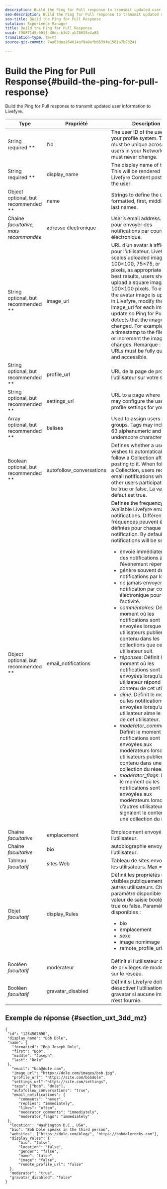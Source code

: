 ```yaml
---
description: Build the Ping for Pull response to transmit updated user information to Livefyre.
seo-description: Build the Ping for Pull response to transmit updated user information to Livefyre.
seo-title: Build the Ping for Pull Response
solution: Experience Manager
title: Build the Ping for Pull Response
uuid: f90871d5-601f-40dc-b3d2-ab78635e4a88
translation-type: tm+mt
source-git-commit: 74a63daa264014af9a8afb6639fa1561a7b83241

---
```



# Build the Ping for Pull Response{#build-the-ping-for-pull-response}

Build the Ping for Pull response to transmit updated user information to Livefyre.

| Type | Propriété | Description |
|--- |--- |--- |
| String required ** | l’id | The user ID of the user in your profile system. This must be unique across all users in your Network, and must never change. |
| String required ** | display_name | The display name of the user. This will be rendered with Livefyre Content posted by the user. |
| Object optional, but recommended ** | name | Strings to define the user’s formatted, first, middle, and last names. |
| Chaîne *facultative, mais recommandée* | adresse électronique | User’s email address. Utilisé pour envoyer des notifications par courrier électronique. |
| String optional, but recommended ** | image_url | URL d’un avatar à afficher pour l’utilisateur. Livefyre scales uploaded images to 100×100, 75×75, or 50×50 pixels, as appropriate. For best results, users should upload a square image, at 100×100 pixels. To ensure the avatar image is updated in Livefyre, modify the image_url for each image update so Ping for Pull detects that the image was changed. For example, attach a timestamp to the filename or increment the image changes. Remarque :  All URLs must be fully qualified and accessible. |
| String optional, but recommended ** | profile_url | URL de la page de profil de l’utilisateur sur votre site. |
| String optional, but recommended ** | settings_url | URL to a page where users may configure the user’s profile settings for your site. |
| Array optional, but recommended ** | balises | Used to assign users to user groups. Tags may include 1-63 alphanumeric and underscore characters. |
| Boolean optional, but recommended ** | autofollow_conversations | Defines whether a user wishes to automatically follow a Collection after posting to it. When following a Collection, users receive email notifications when other users participate. May be true or false. La valeur par défaut est true. |
| Object optional, but recommended ** | email_notifications | Defines the frequency of available Livefyre email notifications. Différentes fréquences peuvent être définies pour chaque type de notification. By default, no notifications will be sent. <br><ul><li> envoie immédiatement des notifications à l’événement répertorié. </li><li>génère souvent des notifications par lots. </li><li> ne jamais envoyer de notification par courrier électronique pour l’activité. </li><li>*commentaires*: Définit le moment où les notifications sont envoyées lorsque d’autres utilisateurs publient du contenu dans les collections que cet utilisateur suit. </li><li>*réponses*: Définit le moment où les notifications sont envoyées lorsqu’un autre utilisateur répond au contenu de cet utilisateur.</li><li>*aime*: Définit le moment où les notifications sont envoyées lorsqu’un autre utilisateur aime le contenu de cet utilisateur.</li><li>*modérator_commentaires*: Définit le moment où les notifications sont envoyées aux modérateurs lorsque les utilisateurs publient du contenu dans une collection du réseau.</li><li>*modérator_flags*: Définit le moment où les notifications sont envoyées aux modérateurs lorsque d’autres utilisateurs signalent le contenu dans une collection du réseau.</li></ul> |
| Chaîne *facultative* | emplacement | Emplacement envoyé par l’utilisateur. |
| Chaîne *facultative* | bio | autobiographie envoyée par l’utilisateur. |
| Tableau *facultatif* | sites Web | Tableau de sites envoyés par les utilisateurs. Max = 2. |
| Objet *facultatif* | display_Rules | Définit les propriétés de profil visibles publiquement par les autres utilisateurs. Chaque paramètre disponible prend la valeur de saisie booléenne true ou false. Paramètres disponibles :  <br><ul><li>bio </li><li> emplacement</li><li>  sexe </li><li>image nomimage </li><li> remote_profile_url</li></ul> |
| Booléen *facultatif* | modérateur | Définit si l’utilisateur dispose de privilèges de modérateur sur le réseau. |
| Booléen *facultatif* | gravatar_disabled | Définit si Livefyre doit désactiver l’utilisation d’un gravatar si aucune image_url n’est fournie. |

## Exemple de réponse {#section_uxt_3dd_mz}

```
{
 "id": "1234567890",
 "display_name": "Bob Dole",
 "name": {
   "formatted": "Bob Joseph Dole",
   "first": "Bob",
   "middle": "Joseph",
   "last": "Dole"
 },
   "email": "bob@dole.com",
   "image_url": "https://dole.com/images/bob.jpg",
   "profile_url": "https://site.com/bobdole",
   "settings_url":"https://site.com/settings",
   "tags": ["bob", "dole"],
   "autofollow_conversations": "true",
   "email_notifications": {
      "comments": "never",
      "replies": "immediately",
      "likes": "often",
      "moderator_comments": "immediately",
      "moderator_flags": "immediately" 
 },
  "location": "Washington D.C., USA",
  "bio": "Bob Dole speaks in the third person",
  "websites": ["https://dole.com/blog/", "https://bobdolerocks.com"],
  "display_rules": {
      "bio": "false",
      "location": "false",
      "gender": "false",
      "name": "false",
      "image": "false",
      "remote_profile_url": "false"
  },
  "moderator": "true",
  "gravatar_disabled": "false"
}
```
